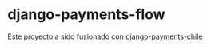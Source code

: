 # django-payments-flow

Este proyecto a sido fusionado con [django-payments-chile](https://mariofix.github.io/django-payments-chile)
